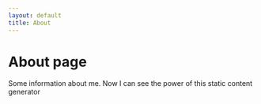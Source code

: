 ```yaml
---
layout: default
title: About
---
```


# About page

Some information about me. Now I can see the power of this static content generator
